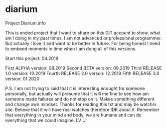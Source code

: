 # diarium
Project Diarium.info

This is ended project that I want to share on this GIT account to show, what am I doing in my past times. I am not advanced or professional programmer. But actually I love it and want to be better in future. 
For being honest I need to embeed moments in time when I am dong all of this versions. 

Start this project: 04.2019

First ALPHA version: 08.2019
Second BETA version: 09.2019
Third RELEASE 1.0 version: 10.2019
Fourth RELEASE 2.0 verson: 12.2019
Fifth RELEASE 3.0 version: 01.2020

P.S. I am not trying to said that it is interesting enought for someone personally, but actually will presume that it will me fine to see how am someone made failures and do not stop on it. Makes something different and change own mindset. 
Thanks for reading this txt and may be watchin site. Believe that it will have real watches therefore IDK about it. Remember that everything in your mind and body, we are humans and can do everything that we could imagine. 
LV U
